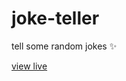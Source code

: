 # joke-teller

tell some random jokes :sparkles:

[view live](https://cblokkeel.github.io/joke-teller)
